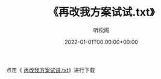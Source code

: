 ﻿---
title:  《再改我方案试试.txt》
date:   2022-01-01T00:00:00+00:00
author: 听松阁
layout: post
permalink: /再改我方案试试/
categories: 小说
tags: [小说]
---

点击《 [再改我方案试试.txt](http://img.660000.xyz/bookstukust/book/bntxt/10/再改我方案试试.txt)》进行下载